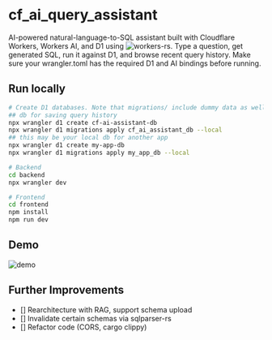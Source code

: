 # cf_ai_query_assistant
AI-powered natural-language-to-SQL assistant built with Cloudflare Workers, Workers AI, and D1 using ![workers-rs](https://github.com/cloudflare/workers-rs). 
Type a question, get generated SQL, run it against D1, and browse recent query history. Make sure your wrangler.toml has the required D1 and AI bindings before running.

## Run locally 
```bash
# Create D1 databases. Note that migrations/ include dummy data as well. 
## db for saving query history 
npx wrangler d1 create cf-ai-assistant-db 
npx wrangler d1 migrations apply cf_ai_assistant_db --local
## this may be your local db for another app
npx wrangler d1 create my-app-db 
npx wrangler d1 migrations apply my_app_db --local

# Backend
cd backend
npx wrangler dev

# Frontend
cd frontend
npm install
npm run dev
```

## Demo
![demo](https://github.com/user-attachments/assets/993ce2d3-8408-4771-905d-5a08b1b8b14e)

## Further Improvements
- [] Rearchitecture with RAG, support schema upload
- [] Invalidate certain schemas via sqlparser-rs 
- [] Refactor code (CORS, cargo clippy)
